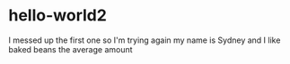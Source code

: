 # hello-world2
I messed up the first one so I'm trying again 
my name is Sydney and I like baked beans the average amount
